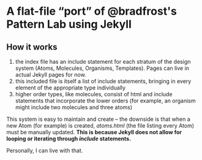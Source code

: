 # A flat-file “port” of @bradfrost's Pattern Lab using Jekyll

## How it works

1. the index file has an include statement for each stratum of the design system (Atoms, Molecules, Organisms, Templates). Pages can live in actual Jekyll pages for now.
2. this included file is itself a list of include statements, bringing in every element of the appropriate type individually
3. higher order types, like molecules, consist of html and include statements that incorporate the lower orders (for example, an organism might include two molecules and three atoms)

This system is easy to maintain and create – the downside is that when a new Atom (for example) is created, _atoms.html_ (the file listing every Atom) must be manually updated. **This is because Jekyll does not allow for looping or iterating through *include* statements.**

Personally, I can live with that.
